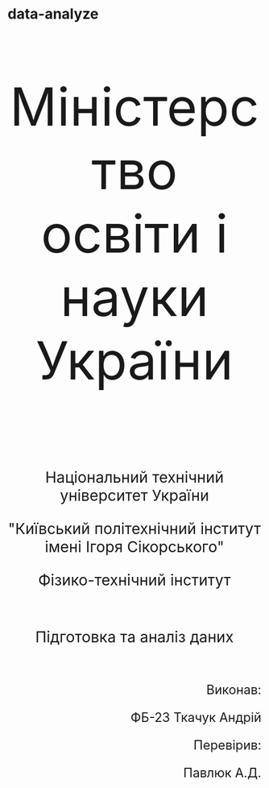 # data-analyze
<p align=center style="font-size: 104px;">Міністерство освіти і науки України</p>
<br>
<p align=center style="font-size: 30px;"> Національний технічний університет України</p>
<p align=center style="font-size: 30px;">"Київський політехнічний інститут імені Ігоря Сікорського"</p>
<p align=center style="font-size: 30px;"> Фізико-технічний інститут</p>
<br>
<p align=center style="font-size: 30px;">Підготовка та аналіз даних</p>
<br>
<p align=right style="font-size: 25px;">Виконав:</p>
<p align=right style="font-size: 25px;">ФБ-23 Ткачук Андрій</p>
<p align=right style="font-size: 25px;">Перевірив:</p>
<p align=right style="font-size: 25px;">Павлюк А.Д.</p>

